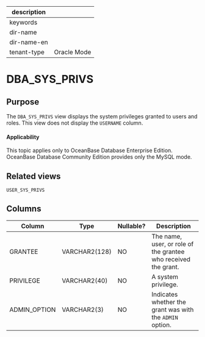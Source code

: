 |description||
|---|---|
|keywords||
|dir-name||
|dir-name-en||
|tenant-type|Oracle Mode|

# DBA_SYS_PRIVS

## Purpose

The `DBA_SYS_PRIVS` view displays the system privileges granted to users and roles. This view does not display the `USERNAME` column.

  <main id="notice" >
    <h4>Applicability</h4>
    <p>This topic applies only to OceanBase Database Enterprise Edition. OceanBase Database Community Edition provides only the MySQL mode. </p>
  </main>

## Related views

`USER_SYS_PRIVS`

## Columns

| **Column** | **Type** | **Nullable?** | **Description** |
|--------------|---------------|----------------|------------------|
| GRANTEE | VARCHAR2(128) | NO | The name, user, or role of the grantee who received the grant. |
| PRIVILEGE | VARCHAR2(40) | NO | A system privilege. |
| ADMIN_OPTION | VARCHAR2(3) | NO | Indicates whether the grant was with the `ADMIN` option. |
